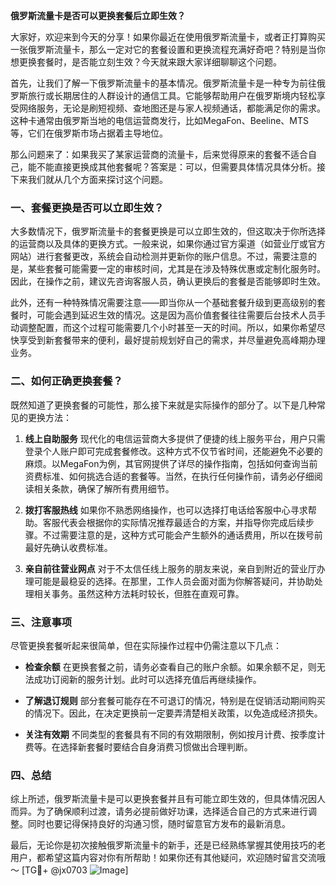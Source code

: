 **俄罗斯流量卡是否可以更换套餐后立即生效？**

大家好，欢迎来到今天的分享！如果你最近在使用俄罗斯流量卡，或者正打算购买一张俄罗斯流量卡，那么一定对它的套餐设置和更换流程充满好奇吧？特别是当你想更换套餐时，是否能立刻生效？今天就来跟大家详细聊聊这个问题。

首先，让我们了解一下俄罗斯流量卡的基本情况。俄罗斯流量卡是一种专为前往俄罗斯旅行或长期居住的人群设计的通信工具。它能够帮助用户在俄罗斯境内轻松享受网络服务，无论是刷短视频、查地图还是与家人视频通话，都能满足你的需求。这种卡通常由俄罗斯当地的电信运营商发行，比如MegaFon、Beeline、MTS等，它们在俄罗斯市场占据着主导地位。

那么问题来了：如果我买了某家运营商的流量卡，后来觉得原来的套餐不适合自己，能不能直接更换成其他套餐呢？答案是：可以，但需要具体情况具体分析。接下来我们就从几个方面来探讨这个问题。

### 一、套餐更换是否可以立即生效？

大多数情况下，俄罗斯流量卡的套餐更换是可以立即生效的，但这取决于你所选择的运营商以及具体的更换方式。一般来说，如果你通过官方渠道（如营业厅或官方网站）进行套餐更改，系统会自动检测并更新你的账户信息。不过，需要注意的是，某些套餐可能需要一定的审核时间，尤其是在涉及特殊优惠或定制化服务时。因此，在操作之前，建议先咨询客服人员，确认更换后的套餐是否能够即时生效。

此外，还有一种特殊情况需要注意——即当你从一个基础套餐升级到更高级别的套餐时，可能会遇到延迟生效的情况。这是因为高价值套餐往往需要后台技术人员手动调整配置，而这个过程可能需要几个小时甚至一天的时间。所以，如果你希望尽快享受到新套餐带来的便利，最好提前规划好自己的需求，并尽量避免高峰期办理业务。

### 二、如何正确更换套餐？

既然知道了更换套餐的可能性，那么接下来就是实际操作的部分了。以下是几种常见的更换方法：

1. **线上自助服务**
   现代化的电信运营商大多提供了便捷的线上服务平台，用户只需登录个人账户即可完成套餐修改。这种方式不仅节省时间，还能避免不必要的麻烦。以MegaFon为例，其官网提供了详尽的操作指南，包括如何查询当前资费标准、如何挑选合适的套餐等。当然，在执行任何操作前，请务必仔细阅读相关条款，确保了解所有费用细节。

2. **拨打客服热线**
   如果你不熟悉网络操作，也可以选择打电话给客服中心寻求帮助。客服代表会根据你的实际情况推荐最适合的方案，并指导你完成后续步骤。不过需要注意的是，这种方式可能会产生额外的通话费用，所以在拨号前最好先确认收费标准。

3. **亲自前往营业网点**
   对于不太信任线上服务的朋友来说，亲自到附近的营业厅办理可能是最稳妥的选择。在那里，工作人员会面对面为你解答疑问，并协助处理相关事务。虽然这种方法耗时较长，但胜在直观可靠。

### 三、注意事项

尽管更换套餐听起来很简单，但在实际操作过程中仍需注意以下几点：

- **检查余额**
  在更换套餐之前，请务必查看自己的账户余额。如果余额不足，则无法成功订阅新的服务计划。此时可以选择充值后再继续操作。

- **了解退订规则**
  部分套餐可能存在不可退订的情况，特别是在促销活动期间购买的情况下。因此，在决定更换前一定要弄清楚相关政策，以免造成经济损失。

- **关注有效期**
  不同类型的套餐具有不同的有效期限制，例如按月计费、按季度计费等。在选择新套餐时要结合自身消费习惯做出合理判断。

### 四、总结

综上所述，俄罗斯流量卡是可以更换套餐并且有可能立即生效的，但具体情况因人而异。为了确保顺利过渡，请务必提前做好功课，选择适合自己的方式来进行调整。同时也要记得保持良好的沟通习惯，随时留意官方发布的最新消息。

最后，无论你是初次接触俄罗斯流量卡的新手，还是已经熟练掌握其使用技巧的老用户，都希望这篇内容对你有所帮助！如果你还有其他疑问，欢迎随时留言交流哦～ [TG💪+ @jx0703 ![Image](https://github.com/user-attachments/assets/dbca1d08-cadb-493c-b0ec-ad6f7a83f270)]